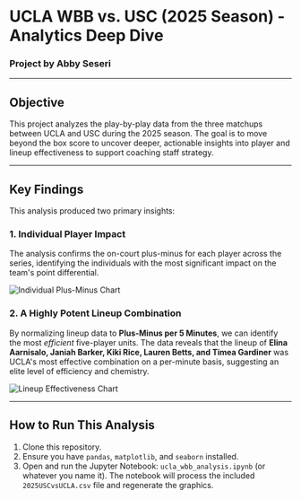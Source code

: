 # UCLA WBB vs. USC (2025 Season) - Analytics Deep Dive

### Project by Abby Seseri

---

## Objective

This project analyzes the play-by-play data from the three matchups between UCLA and USC during the 2025 season. The goal is to move beyond the box score to uncover deeper, actionable insights into player and lineup effectiveness to support coaching staff strategy.

---

## Key Findings

This analysis produced two primary insights:

### 1. Individual Player Impact

The analysis confirms the on-court plus-minus for each player across the series, identifying the individuals with the most significant impact on the team's point differential.

![Individual Plus-Minus Chart](ucla_wbb_plus_minus_final.png)

### 2. A Highly Potent Lineup Combination

By normalizing lineup data to **Plus-Minus per 5 Minutes**, we can identify the most *efficient* five-player units. The data reveals that the lineup of **Elina Aarnisalo, Janiah Barker, Kiki Rice, Lauren Betts, and Timea Gardiner** was UCLA's most effective combination on a per-minute basis, suggesting an elite level of efficiency and chemistry.

![Lineup Effectiveness Chart](ucla_wbb_lineup_analysis.png)

---

## How to Run This Analysis

1.  Clone this repository.
2.  Ensure you have `pandas`, `matplotlib`, and `seaborn` installed.
3.  Open and run the Jupyter Notebook: `ucla_wbb_analysis.ipynb` (or whatever you name it). The notebook will process the included `2025USCvsUCLA.csv` file and regenerate the graphics.
